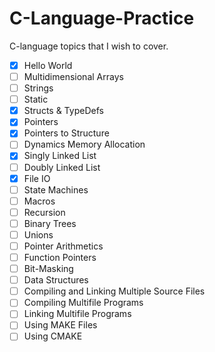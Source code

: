 # C-Language-Practice

C-language topics that I wish to cover.


- [x] Hello World
- [ ] Multidimensional Arrays
- [ ] Strings
- [ ] Static
- [x] Structs & TypeDefs
- [x] Pointers
- [x] Pointers to Structure  
- [ ] Dynamics Memory Allocation
- [x] Singly Linked List
- [ ] Doubly Linked List
- [x] File IO
- [ ] State Machines
- [ ] Macros
- [ ] Recursion
- [ ] Binary Trees
- [ ] Unions
- [ ] Pointer Arithmetics
- [ ] Function Pointers
- [ ] Bit-Masking
- [ ] Data Structures
- [ ] Compiling and Linking Multiple Source Files
- [ ] Compiling Multifile Programs
- [ ] Linking Multifile Programs
- [ ] Using MAKE Files
- [ ] Using CMAKE
